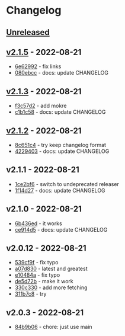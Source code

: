 # Changelog

## [Unreleased](https://github.com/org/repo/compare/v2.1.5...main)

## [v2.1.5](https://github.com/org/repo/compare/v2.1.3...v2.1.5) - 2022-08-21

- [6e62992](http://github.com/tam5/github-workflows-test/commit/6e62992938dcc30cb2e706a14db93def0c192d44) - fix links
- [080ebcc](http://github.com/tam5/github-workflows-test/commit/080ebcc9e0f3e52db8ff2442e0db1892eb978499) - docs: update CHANGELOG

## [v2.1.3](https://github.com/org/repo/compare/v2.1.2...v2.1.3) - 2022-08-21

- [f3c57d2](http://github.com/tam5/github-workflows-test/commit/f3c57d2e3ab1c4b9c6f7e0db7cb0782778de14cd) - add mokre
- [c1b1c58](http://github.com/tam5/github-workflows-test/commit/c1b1c5810cc99958930ea66e9be5ed621e33481b) - docs: update CHANGELOG

## [v2.1.2](https://github.com/org/repo/compare/v2.1.1...v2.1.2) - 2022-08-21

- [8c651c4](http://github.com/tam5/github-workflows-test/commit/8c651c4a93e500cbf84a494b3851ad9c0d50de53) - try keep changelog format
- [4229403](http://github.com/tam5/github-workflows-test/commit/4229403224b20ae8c0c64915a7b566d490a0f165) - docs: update CHANGELOG

## v2.1.1 - 2022-08-21

- [1ce2bf6](http://github.com/tam5/github-workflows-test/commit/1ce2bf6ede76fb768edb368cb9de70c4596dbec6) - switch to undeprecated releaser
- [1f14d27](http://github.com/tam5/github-workflows-test/commit/1f14d27854cd31ae16e4034db47cc941260e2fcd) - docs: update CHANGELOG

## v2.1.0 - 2022-08-21

- [6b436ed](http://github.com/tam5/github-workflows-test/commit/6b436ed7be24d58e73312448f608ff97e8170d24) - it works
- [ce914d5](http://github.com/tam5/github-workflows-test/commit/ce914d549e85d4481f7243c3b2f1f70f12516ba3) - docs: update CHANGELOG

## v2.0.12 - 2022-08-21

- [539cf9f](http://github.com/tam5/github-workflows-test/commit/539cf9f9c8efdbcf0ca0b9cb04489f7e421ddfd1) - fix typo
- [a07d830](http://github.com/tam5/github-workflows-test/commit/a07d8302a0a1f6d008c846ab552fe01c4a24c89e) - latest and greatest
- [e10484a](http://github.com/tam5/github-workflows-test/commit/e10484a3b1543cfe41ca5e4e24d31b18a259ffb8) - fix typo
- [de5d72b](http://github.com/tam5/github-workflows-test/commit/de5d72b9b0cb8c16e2bde2613dab98c0f71ca534) - make it work
- [330c330](http://github.com/tam5/github-workflows-test/commit/330c330bc12281bc12f636d04563fc13d6da66c0) - add more fetching
- [311b7c8](http://github.com/tam5/github-workflows-test/commit/311b7c81ea915e8341786fe6dffaec08aa982f94) - try

## v2.0.3 - 2022-08-21

- [84b9b06](http://github.com/tam5/github-workflows-test/commit/84b9b060b00b3526de3678f137f9f7376acbc7c9) - chore: just use main
